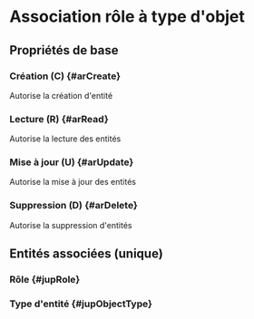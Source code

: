 # Association rôle à type d'objet
<!--- THIS FILE IS GENERATED PLEASE DO NOT EDIT IT DIRECTLY --->



## Propriétés de base

### Création (C) {#arCreate}
        
Autorise la création d'entité
### Lecture (R) {#arRead}
        
Autorise la lecture des entités
### Mise à jour (U) {#arUpdate}
        
Autorise la mise à jour des entités
### Suppression (D) {#arDelete}
        
Autorise la suppression d'entités

## Entités associées (unique)

### Rôle {#jupRole}
        

### Type d'entité {#jupObjectType}
        





